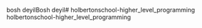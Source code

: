 bosh deyilBosh deyil# holbertonschool-higher_level_programming
holbertonschool-higher_level_programming
